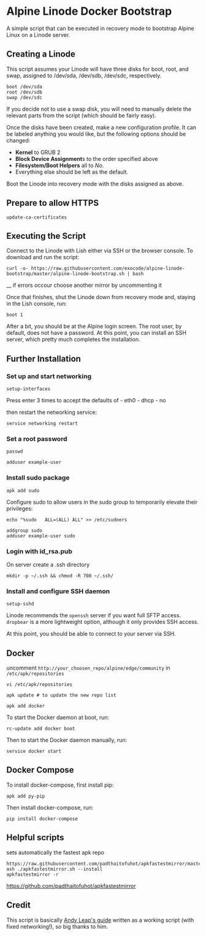 # Alpine Linode Docker Bootstrap

A simple script that can be executed in recovery mode to bootstrap Alpine Linux on a Linode server.

## Creating a Linode

This script assumes your Linode will have three disks for boot, root, and swap, assigned to /dev/sda, /dev/sdb, /dev/sdc, respectively. 

    boot /dev/sda
    root /dev/sdb
    swap /dev/sdc

If you decide not to use a swap disk, you will need to manually delete the relevant parts from the script (which should be fairly easy).

Once the disks have been created, make a new configuration profile. It can be labeled anything you would like, but the following options should be changed: 

- **Kernel** to GRUB 2
- **Block Device Assignment**s to the order specified above
- **Filesystem/Boot Helpers** all to *No*. 
- Everything else should be left as the default. 

Boot the Linode into recovery mode with the disks assigned as above.

## Prepare to allow HTTPS
    	
    update-ca-certificates

## Executing the Script

Connect to the Linode with Lish either via SSH or the browser console. To download and run the script:

    curl -o- https://raw.githubusercontent.com/exocode/alpine-linode-bootstrap/master/alpine-linode-bootstrap.sh | bash

__ if errors occour choose another mirror by uncommenting it 

Once that finishes, shut the Linode down from recovery mode and, staying in the Lish console, run:
  
    boot 1

After a bit, you should be at the Alpine login screen. The root user, by default, does not have a password. At this point, you can install an SSH server, which pretty much completes the installation.

## Further Installation

### Set up and start networking

    setup-interfaces

Press enter 3 times to accept the defaults of 
    - eth0
    - dhcp
    - no

then restart the networking service:
    
    service networking restart

### Set a root password
    
    passwd
    
    adduser example-user
    
### Install sudo package

    apk add sudo

Configure sudo to allow users in the sudo group to temporarily elevate their privileges:

    echo "%sudo   ALL=(ALL) ALL" >> /etc/sudoers

    addgroup sudo
    adduser example-user sudo
  
### Login with id_rsa.pub

On server create a .ssh directory

    mkdir -p ~/.ssh && chmod -R 700 ~/.ssh/
  
### Install and configure SSH daemon

    setup-sshd

Linode recommends the `openssh` server if you want full SFTP access. 
`dropbear` is a more lightweight option, although it only provides SSH access.

At this point, you should be able to connect to your server via SSH.
  

## Docker

uncomment `http://your_choosen_repo/alpine/edge/community` in `/etc/apk/repositories`

    vi /etc/apk/repositories 
    
    apk update # to update the new repo list
    
    apk add docker

To start the Docker daemon at boot, run:

    rc-update add docker boot
    
Then to start the Docker daemon manually, run:

    service docker start

## Docker Compose

To install docker-compose, first install pip:

    apk add py-pip
    
Then install docker-compose, run:

    pip install docker-compose


## Helpful scripts

sets automatically the fastest apk repo

    https://raw.githubusercontent.com/padthaitofuhot/apkfastestmirror/master/apkfastestmirror.sh
    ash ./apkfastestmirror.sh --install
    apkfastestmirror -r
    
https://github.com/padthaitofuhot/apkfastestmirror

## Credit

This script is basically [Andy Leap's guide](https://github.com/andyleap/docs/blob/master/docs/tools-reference/custom-kernels-distros/install-alpine-linux-on-your-linode.md) written as a working script (with fixed networking!), so big thanks to him.
